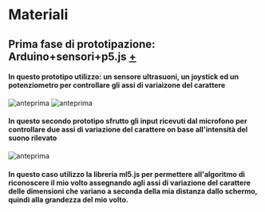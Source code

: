 # Materiali
## Prima fase di prototipazione: Arduino+sensori+p5.js [+](https://editor.p5js.org/gr.ace/sketches/kET-pmdYl) ##
#### In questo prototipo utilizzo: un sensore ultrasuoni, un joystick ed un potenziometro per controllare gli assi di variaizone del carattere ####


![anteprima](https://i.imgur.com/WY9OleRundefined.png)
![anteprima](https://i.imgur.com/B56wCnq.png)


#### In questo secondo prototipo sfrutto gli input ricevuti dal microfono per controllare due assi di variazione del carattere on base all'intensità del suono rilevato ####


![anteprima](https://i.imgur.com/IQHQlBn.gif)




#### In questo caso utilizzo la libreria ml5.js per permettere all'algoritmo di riconoscere il mio volto assegnando agli assi di variazione del carattere delle dimensioni che variano a seconda della mia distanza dallo schermo, quindi alla grandezza del mio volto. ####




